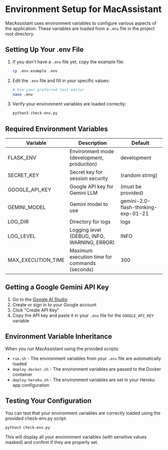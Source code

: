 # Environment Setup for MacAssistant

MacAssistant uses environment variables to configure various aspects of the application. These variables are loaded from a `.env` file in the project root directory.

## Setting Up Your .env File

1. If you don't have a `.env` file yet, copy the example file:
   ```bash
   cp .env.example .env
   ```

2. Edit the `.env` file and fill in your specific values:
   ```bash
   # Use your preferred text editor
   nano .env
   ```

3. Verify your environment variables are loaded correctly:
   ```bash
   python3 check-env.py
   ```

## Required Environment Variables

| Variable | Description | Default |
|----------|-------------|---------|
| FLASK_ENV | Environment mode (development, production) | development |
| SECRET_KEY | Secret key for session security | (random string) |
| GOOGLE_API_KEY | Google API key for Gemini LLM | (must be provided) |
| GEMINI_MODEL | Gemini model to use | gemini-2.0-flash-thinking-exp-01-21 |
| LOG_DIR | Directory for logs | logs |
| LOG_LEVEL | Logging level (DEBUG, INFO, WARNING, ERROR) | INFO |
| MAX_EXECUTION_TIME | Maximum execution time for commands (seconds) | 300 |

## Getting a Google Gemini API Key

1. Go to the [Google AI Studio](https://makersuite.google.com/app/apikey)
2. Create or sign in to your Google account
3. Click "Create API Key"
4. Copy the API key and paste it in your `.env` file for the `GOOGLE_API_KEY` variable

## Environment Variable Inheritance

When you run MacAssistant using the provided scripts:

- `run.sh` - The environment variables from your `.env` file are automatically loaded
- `deploy-docker.sh` - The environment variables are passed to the Docker container
- `deploy-heroku.sh` - The environment variables are set in your Heroku app configuration

## Testing Your Configuration

You can test that your environment variables are correctly loaded using the provided check-env.py script:

```bash
python3 check-env.py
```

This will display all your environment variables (with sensitive values masked) and confirm if they are properly set.